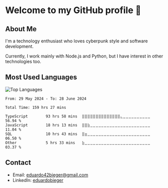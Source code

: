 # Welcome to my GitHub profile 👋

## About Me
I'm a technology enthusiast who loves cyberpunk style and software development.

Currently, I work mainly with Node.js and Python, but I have interest in other technologies too.

## Most Used Languages
![Top Languages](https://github-readme-stats.vercel.app/api/top-langs/?username=eduardobieger&layout=compact&theme=radical)

<!--START_SECTION:waka-->

```txt, python, ruby, json, html, css, javascript
From: 29 May 2024 - To: 28 June 2024

Total Time: 159 hrs 27 mins

TypeScript        93 hrs 58 mins  ⣿⣿⣿⣿⣿⣿⣿⣿⣿⣿⣿⣿⣿⣿⣄⣀⣀⣀⣀⣀⣀⣀⣀⣀⣀   56.94 %
JavaScript        18 hrs 13 mins  ⣿⣿⣷⣀⣀⣀⣀⣀⣀⣀⣀⣀⣀⣀⣀⣀⣀⣀⣀⣀⣀⣀⣀⣀⣀   11.04 %
SQL               10 hrs 43 mins  ⣿⣶⣀⣀⣀⣀⣀⣀⣀⣀⣀⣀⣀⣀⣀⣀⣀⣀⣀⣀⣀⣀⣀⣀⣀   06.50 %
Other             5 hrs 33 mins   ⣷⣀⣀⣀⣀⣀⣀⣀⣀⣀⣀⣀⣀⣀⣀⣀⣀⣀⣀⣀⣀⣀⣀⣀⣀   03.37 %
```

<!--END_SECTION:waka-->

## Contact
- Email: eduardo42bieger@gmail.com 
- LinkedIn: [eduardobieger](https://www.linkedin.com/in/eduardo-bieger/)
